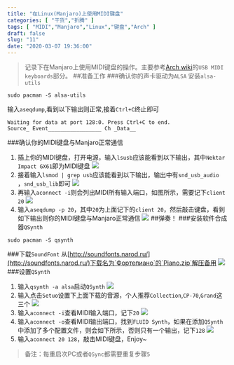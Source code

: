 ```yaml
---
title: "在Linux(Manjaro)上使用MIDI键盘"
categories: [ "干货","折腾" ]
tags: [ "MIDI","Manjaro","Linux","键盘","Arch" ]
draft: false
slug: "11"
date: "2020-03-07 19:36:00"
---
```


> 记录下在Manjaro上使用MIDI键盘的操作。主要参考[Arch wiki](https://wiki.archlinux.org/index.php/USB_MIDI_keyboards)的`USB MIDI keyboards`部分。
##准备工作
###确认你的声卡驱动为`ALSA`
安装`alsa-utils`
```
sudo pacman -S alsa-utils
```
输入`aseqdump`,看到以下输出则正常,接着`Ctrl+C`终止即可
```
Waiting for data at port 128:0. Press Ctrl+C to end.
Source_ Event_________________ Ch _Data__
```
###确认你的MIDI键盘与Manjaro正常通信
1. 插上你的MIDI键盘，打开电源，输入`lsusb`应该能看到以下输出，其中`Nektar Impact GX61`即为MIDI键盘
![](https://dig4.lwnlh.com/image/2022/05/14/11-1.png)
1. 接着输入`lsmod | grep usb`应该能看到以下输出，输出中有`snd_usb_audio `，`snd_usb_lib`即可
![](https://dig4.lwnlh.com/image/2022/05/14/11-2.png)
1. 再输入`aconnect -i`则会列出MIDI所有输入端口，如图所示，需要记下`client 20`
![](https://dig4.lwnlh.com/image/2022/05/14/11-3.png)
1. 输入`aseqdump -p 20`，其中`20`为上面记下的`client 20`，然后敲击键盘，看到如下输出则你的MIDI键盘与Manjaro正常通信
![](https://dig4.lwnlh.com/image/2022/05/14/11-4.png)
##弹奏！
###安装软件合成器`QSynth`
```
sudo pacman -S qsynth
```
###下载`SoundFont`
从[http://soundfonts.narod.ru/](http://soundfonts.narod.ru/)下载名为`Фортепиано`的`Piano.zip`解压备用
![](https://dig4.lwnlh.com/image/2022/05/14/11-11.png)
###设置`QSynth`
1. 输入`qsynth -a alsa`启动`QSynth`
![](https://dig4.lwnlh.com/image/2022/05/14/11-10.png)
1. 输入点击`Setuo`设置下上面下载的音源，个人推荐`Collection`,`CP-70`,`Grand`这三个
![](https://dig4.lwnlh.com/image/2022/05/14/11-12.png)
1. 输入`aconnect -i`查看MIDI输入端口，记下`20`
![](https://dig4.lwnlh.com/image/2022/05/14/11-8.png)
1. 输入`aconnect -o`查看MIDI输出端口，找到`FLUID Synth`，如果在添加`QSynth`中添加了多个配置文件，则会如下所示，否则只有一个输出，记下`128`
![](https://dig4.lwnlh.com/image/2022/05/14/11-9.png)
1. 输入`aconnect 20 128`，敲击MIDI键盘，Enjoy~
> 备注：每重启次PC或者`QSync`都需要重复步骤`5`